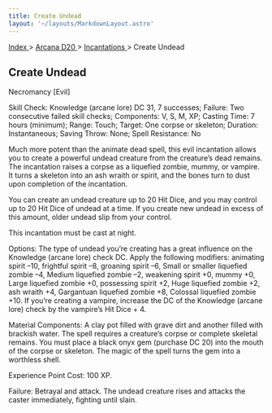 ```yaml
---
title: Create Undead
layout: '~/layouts/MarkdownLayout.astro'
---
```


[ Index ](/) > [ Arcana D20 ](/arcana.d20.srd) > [ Incantations ](/arcana.d20.srd/incantations) > Create Undead

##  Create Undead

Necromancy [Evil]

Skill Check: Knowledge (arcane lore) DC 31, 7 successes; Failure: Two
consecutive failed skill checks; Components: V, S, M, XP; Casting Time: 7
hours (minimum); Range: Touch; Target: One corpse or skeleton; Duration:
Instantaneous; Saving Throw: None; Spell Resistance: No

Much more potent than the animate dead spell, this evil incantation allows you
to create a powerful undead creature from the creature’s dead remains. The
incantation raises a corpse as a liquefied zombie, mummy, or vampire. It turns
a skeleton into an ash wraith or spirit, and the bones turn to dust upon
completion of the incantation.

You can create an undead creature up to 20 Hit Dice, and you may control up to
20 Hit Dice of undead at a time. If you create new undead in excess of this
amount, older undead slip from your control.

This incantation must be cast at night.

Options: The type of undead you’re creating has a great influence on the
Knowledge (arcane lore) check DC. Apply the following modifiers: animating
spirit –10, frightful spirit –8, groaning spirit –6, Small or smaller
liquefied zombie –4, Medium liquefied zombie –2, weakening spirit +0, mummy
+0, Large liquefied zombie +0, possessing spirit +2, Huge liquefied zombie +2,
ash wraith +4, Gargantuan liquefied zombie +8, Colossal liquefied zombie +10.
If you’re creating a vampire, increase the DC of the Knowledge (arcane lore)
check by the vampire’s Hit Dice + 4.

Material Components: A clay pot filled with grave dirt and another filled with
brackish water. The spell requires a creature’s corpse or complete skeletal
remains. You must place a black onyx gem (purchase DC 20) into the mouth of
the corpse or skeleton. The magic of the spell turns the gem into a worthless
shell.

Experience Point Cost: 100 XP.

Failure: Betrayal and attack. The undead creature rises and attacks the caster
immediately, fighting until slain.

